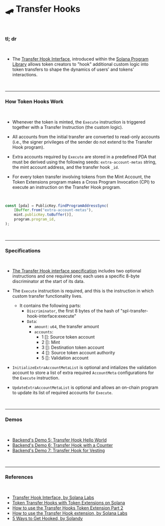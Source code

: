 # 🛹 Transfer Hooks

<br>

### tl; dr


<br>

* The [Transfer Hook Interface](https://spl.solana.com/transfer-hook-interface), introduced within the [Solana Program Library](https://spl.solana.com/) allows token creators to "hook" additional custom logic into token transfers to shape the dynamics of users' and tokens' interactions.



<br>


---

### How Token Hooks Work

<br>

* Whenever the token is minted, the `Execute` instruction is triggered together with a Transfer Instruction (the custom logic).

* All accounts from the initial transfer are converted to read-only accounts (i.e., the signer privileges of the sender do not extend to the Transfer Hook program). 

* Extra accounts required by `Execute` are stored in a predefined PDA that must be derived using the following seeds: `extra-account-metas` string, the mint account address, and the transfer hook `_id`.

* For every token transfer involving tokens from the Mint Account, the Token Extensions program makes a Cross Program Invocation (CPI) to execute an instruction on the Transfer Hook program.

<br>

```javascript
const [pda] = PublicKey.findProgramAddressSync(
    [Buffer.from("extra-account-metas"), 
    mint.publicKey.toBuffer()],
    program.program_id, 
);
```

<br>

---

### Specifications

<br>

* [The Transfer Hook interface specification](https://spl.solana.com/transfer-hook-interface/specification) includes two optional instructions and one required one; each uses a specific 8-byte discriminator at the start of its data.

* The `Execute` instruction is required, and this is the instruction in which custom transfer functionality lives.
    - It contains the following parts:
        - `Discriminator`, the first 8 bytes of the hash of "spl-transfer-hook-interface:execute"
        - `Data`:
            - `amount`: `u64`, the transfer amount
            - `accounts`:
                - 1 []: Source token account
                - 2 []: Mint
                - 3 []: Destination token account
                - 4 []: Source token account authority
                - 5 []: Validation account

* `InitializeExtraAccountMetaList` is optional and intializes the validation account to store a list of extra required `AccountMeta` configurations for the `Execute` instruction.


* `UpdateExtraAccountMetaList` is optional and allows an on-chain program to update its list of required accounts for `Execute`. 


<br>

---

### Demos

<br>


* [Backend's Demo 5: Transfer Hook Hello World](https://github.com/urani-labs/solana-dev-onboarding-rs/tree/main/demos/backend/05_transfer_hooks_extension)
* [Backend's Demo 6: Transfer Hook with a Counter](https://github.com/urani-labs/solana-dev-onboarding-rs/tree/main/demos/backend/06_transfer_hooks_counter)
* [Backend's Demo 7: Transfer Hook for Vesting](https://github.com/urani-labs/solana-dev-onboarding-rs/tree/main/demos/backend/07_transfer_hooks_vesting)



<br>


---

### References

<br>


* [Transfer Hook Interface, by Solana Labs](https://spl.solana.com/transfer-hook-interface)
* [Token Transfer Hooks with Token Extensions on Solana](https://www.youtube.com/watch?v=Cc6CZWd-iMw)
* [How to use the Transfer Hooks Token Extension Part 2](https://www.youtube.com/watch?v=LsduWRtT3r8)
* [How to use the Transfer Hook extension, by Solana Labs](https://solana.com/developers/guides/token-extensions/transfer-hook)
* [5 Ways to Get Hooked, by Solandy](https://www.youtube.com/watch?v=Sr-HiJdbf6w)